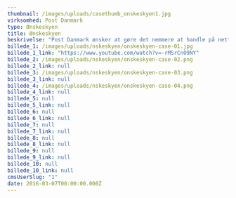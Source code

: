 ```yaml
---
thumbnail: /images/uploads/casethumb_onskeskyen1.jpg
virksomhed: Post Danmark
type: Ønskeskyen
title: Ønskeskyen
beskrivelse: "Post Danmark ønsker at gøre det nemmere at handle på nettet. Derfor har vi udviklet den digitale tjeneste Ønskeskyen, der giver dig mulighed for at gemme og dele dine ønsker. Uanset om ønsket findes på nettet eller i en fysisk butik. Ønskeskyen er en gratis tjeneste og findes som app til mobil og tablet – og som Ønskeskyen.dk på computeren. Inden for de første 14 dage har Ønskeskyen ligget nr. 7 i App Store."
billede_1: /images/uploads/nskeskyen/onskeskyen-case-01.jpg
billede_1_link: "https://www.youtube.com/watch?v=-rMSrCnO9NY"
billede_2: /images/uploads/nskeskyen/onskeskyen-case-02.png
billede_2_link: null
billede_3: /images/uploads/nskeskyen/onskeskyen-case-03.png
billede_3_link: null
billede_4: /images/uploads/nskeskyen/onskeskyen-case-04.png
billede_4_link: null
billede_5: null
billede_5_link: null
billede_6: null
billede_6_link: null
billede_7: null
billede_7_link: null
billede_8: null
billede_8_link: null
billede_9: null
billede_9_link: null
billede_10: null
billede_10_link: null
cmsUserSlug: "1"
date: 2016-03-07T00:00:00.000Z
---
```


